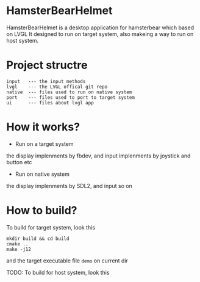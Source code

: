 # HamsterBearHelmet
HamsterBearHelmet is a desktop application for hamsterbear which based on LVGL
It designed to run on target system, also makeing a way to run on host system.

# Project structre
```shell
input   --- the input methods
lvgl    --- the LVGL offical git repo
native  --- files used to run on native system
port    --- files used to port to target system
ui      --- files about lvgl app
```

# How it works?

* Run on a target system

the display implenments by fbdev, and input implenments by joystick and button etc

* Run on native system

the display implenments by SDL2, and input so on

# How to build?
To build for target system, look this
```shell
mkdir build && cd build
cmake ..
make -j12
```
and the target executable file `demo` on current dir

TODO: To build for host system, look this
```shell
```
